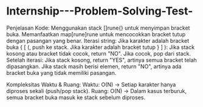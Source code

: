 # Internship---Problem-Solving-Test-

Penjelasan Kode:
Menggunakan stack []rune{} untuk menyimpan bracket buka.
Memanfaatkan map[rune]rune untuk mencocokkan bracket tutup dengan pasangan yang benar.
Iterasi string:
  Jika karakter adalah bracket buka { [ (, push ke stack.
  Jika karakter adalah bracket tutup } ] ):
    Jika stack kosong atau bracket tidak cocok, return "NO".
    Jika cocok, pop dari stack.
Setelah iterasi:
  Jika stack kosong, return "YES", artinya semua bracket telah dipasangkan.
  Jika stack masih berisi elemen, return "NO", artinya ada bracket buka yang tidak memiliki pasangan.


Kompleksitas Waktu & Ruang:
Waktu: O(N) → Setiap karakter hanya diproses sekali (push/pop stack).
Ruang: O(N) → Dalam kasus terburuk, semua bracket buka masuk ke stack sebelum diproses.
